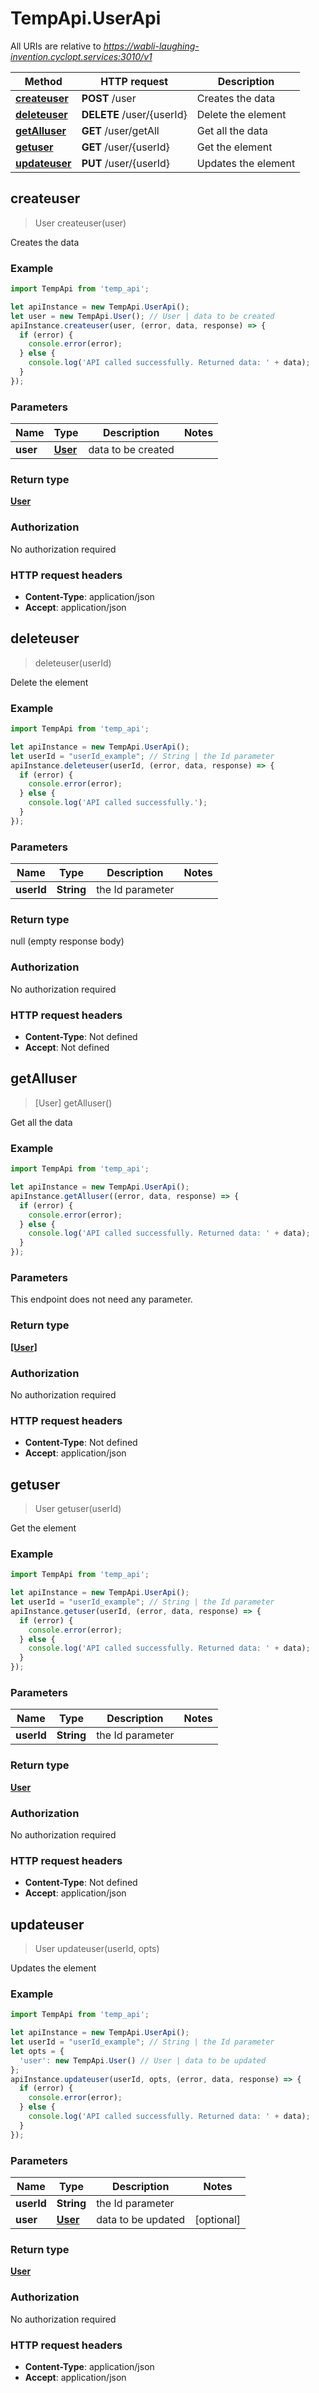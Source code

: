 # TempApi.UserApi

All URIs are relative to *https://wabli-laughing-invention.cyclopt.services:3010/v1*

Method | HTTP request | Description
------------- | ------------- | -------------
[**createuser**](UserApi.md#createuser) | **POST** /user | Creates the data
[**deleteuser**](UserApi.md#deleteuser) | **DELETE** /user/{userId} | Delete the element
[**getAlluser**](UserApi.md#getAlluser) | **GET** /user/getAll | Get all the data
[**getuser**](UserApi.md#getuser) | **GET** /user/{userId} | Get the element
[**updateuser**](UserApi.md#updateuser) | **PUT** /user/{userId} | Updates the element



## createuser

> User createuser(user)

Creates the data

### Example

```javascript
import TempApi from 'temp_api';

let apiInstance = new TempApi.UserApi();
let user = new TempApi.User(); // User | data to be created
apiInstance.createuser(user, (error, data, response) => {
  if (error) {
    console.error(error);
  } else {
    console.log('API called successfully. Returned data: ' + data);
  }
});
```

### Parameters


Name | Type | Description  | Notes
------------- | ------------- | ------------- | -------------
 **user** | [**User**](User.md)| data to be created | 

### Return type

[**User**](User.md)

### Authorization

No authorization required

### HTTP request headers

- **Content-Type**: application/json
- **Accept**: application/json


## deleteuser

> deleteuser(userId)

Delete the element

### Example

```javascript
import TempApi from 'temp_api';

let apiInstance = new TempApi.UserApi();
let userId = "userId_example"; // String | the Id parameter
apiInstance.deleteuser(userId, (error, data, response) => {
  if (error) {
    console.error(error);
  } else {
    console.log('API called successfully.');
  }
});
```

### Parameters


Name | Type | Description  | Notes
------------- | ------------- | ------------- | -------------
 **userId** | **String**| the Id parameter | 

### Return type

null (empty response body)

### Authorization

No authorization required

### HTTP request headers

- **Content-Type**: Not defined
- **Accept**: Not defined


## getAlluser

> [User] getAlluser()

Get all the data

### Example

```javascript
import TempApi from 'temp_api';

let apiInstance = new TempApi.UserApi();
apiInstance.getAlluser((error, data, response) => {
  if (error) {
    console.error(error);
  } else {
    console.log('API called successfully. Returned data: ' + data);
  }
});
```

### Parameters

This endpoint does not need any parameter.

### Return type

[**[User]**](User.md)

### Authorization

No authorization required

### HTTP request headers

- **Content-Type**: Not defined
- **Accept**: application/json


## getuser

> User getuser(userId)

Get the element

### Example

```javascript
import TempApi from 'temp_api';

let apiInstance = new TempApi.UserApi();
let userId = "userId_example"; // String | the Id parameter
apiInstance.getuser(userId, (error, data, response) => {
  if (error) {
    console.error(error);
  } else {
    console.log('API called successfully. Returned data: ' + data);
  }
});
```

### Parameters


Name | Type | Description  | Notes
------------- | ------------- | ------------- | -------------
 **userId** | **String**| the Id parameter | 

### Return type

[**User**](User.md)

### Authorization

No authorization required

### HTTP request headers

- **Content-Type**: Not defined
- **Accept**: application/json


## updateuser

> User updateuser(userId, opts)

Updates the element

### Example

```javascript
import TempApi from 'temp_api';

let apiInstance = new TempApi.UserApi();
let userId = "userId_example"; // String | the Id parameter
let opts = {
  'user': new TempApi.User() // User | data to be updated
};
apiInstance.updateuser(userId, opts, (error, data, response) => {
  if (error) {
    console.error(error);
  } else {
    console.log('API called successfully. Returned data: ' + data);
  }
});
```

### Parameters


Name | Type | Description  | Notes
------------- | ------------- | ------------- | -------------
 **userId** | **String**| the Id parameter | 
 **user** | [**User**](User.md)| data to be updated | [optional] 

### Return type

[**User**](User.md)

### Authorization

No authorization required

### HTTP request headers

- **Content-Type**: application/json
- **Accept**: application/json


